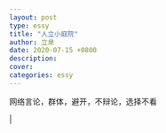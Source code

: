 ```yaml
---
layout: post
type: essy
title: "人立小庭院"
author: 立泉
date: 2020-07-15 +0800
description: 
cover: 
categories: essy
---
```


网络言论，群体，避开，不辩论，选择不看

| 